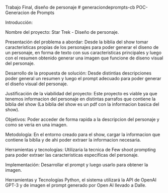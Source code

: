 Trabajo Final, diseño de personaje # generaciondeprompts-cb
POC-Generacion de Prompts

Introducción:

Nombre del proyecto: Star Trek - Diseño de personaje.

Presentación del problema a abordar: Desde la biblia del show tomar caracteristicas propias de los personajes para poder generar el diseno de un personaje, en forma de texto con sus caracteristicas principales y luego con el resumen obtenido generar una imagen que funcione de diseno visual del personaje.

Desarrollo de la propuesta de solución: Desde distintias descripciones poder general un resumen y luego el prompt adecuado para poder generar el diseño visual del personaje.

Justificación de la viabilidad del proyecto: Este proyecto es viable ya que tenemos informacion del personaje en distintas parrafos que contiene la biblia del show (La biblia del show es un pdf con la informacion basica del show).

Objetivos: Poder acceder de forma rapida a la descripcion del personaje y como se veria en una imagen.

Metodología: En el entorno creado para el show, cargar la informacion que contiene la biblia y de ahi poder extraer la informacion necesaria.

Herramientas y tecnologías: Utilizaria la tecnica de Few shoot prompting para poder extraer las caracteristicas especificas del personaje.

Implementación: Desarrollar el prompt y luego usarlo para obtener la imagen.

Herramientas y Tecnologías Python, el sistema utilizará la API de OpenAI GPT-3 y de imagen el prompt generado por Open AI llevado a Dalle.
